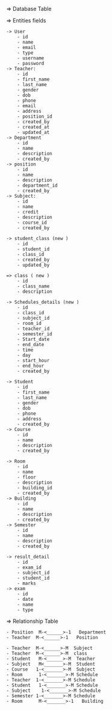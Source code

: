 => Database Table


=> Entities fields

	-> User 
		- id
		- name
		- email
		- type
		- username
		- password
	-> Teacher:
		- id 
		- first_name
		- last_name
		- gender
		- dob
		- phone
		- email
		- address
		- position_id
		- created_by
		- created_at
		- updated_at
	-> Department 
		- id
		- name 
		- description
		- created_by
	-> position
		- id
		- name
		- description
		- department_id
		- created_by
	-> Subject:
		- id 
		- name
		- credit
		- description
		- course_id
		- created_by

	-> student_class (new )
		- id
		- student_id
		- class_id
		- created_by
		- updated_by

	=> class ( new )
		- id 
		- class_name
		- description

	-> Schedules​​_details (new )
		- id
		- class_id
		- subject_id
		- room_id
		- teacher_id
		- semester_id
		- Start_date
		- end_date
		- time
		- day
		- start_hour
		- end_hour
		- created_by

	-> Student
		- id
		- first_name
		- last_name
		- gender
		- dob
		- phone
		- address
		- created_by
	-> Course
		- id 
		- name
		- description
		- created_by
		
	-> Room
		- id
		- name
		- floor
		- description
		- building_id
		- created_by
	-> Building
		- id
		- name
		- description
		- created_by
	-> Semester
		- id 
		- name
		- description
		- created_by

	-> result_detail
		- id
		- exam_id
		- subject_id
		- student_id
		- marks
	-> exam
		- id
		- date
		- name
		- type
 
=> Relationship Table

	- Position  M-<______>-1   Department
	- Teacher  M-<______>-1   Position

	- Teacher  M-<______>-M  Subject
	- Teacher  M-<______>-M  class
	- Student   M-<______>-M  Teacher
	- Subject   M<_______>-M  Student
	- Course   1-<_______>-M  Subject
	- Room      1-<_______>-M Schedule
	- Teacher  1-<_______>-M Schedule
	- Student   1-<_______>-M Schedule
	- Subject    1-<_______>-M Schedule
	- Semester 1-<_______>-M Schedule
	- Room      M-<_______>-1   Building
